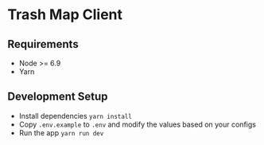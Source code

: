 # Trash Map Client

## Requirements
* Node >= 6.9
* Yarn

## Development Setup
* Install dependencies `yarn install`
* Copy `.env.example` to `.env` and modify the values based on your configs
* Run the app `yarn run dev`
